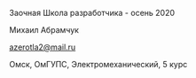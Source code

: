 Заочная Школа разработчика - осень 2020

Михаил Абрамчук

azerotla2@mail.ru

Омск, ОмГУПС, Электромеханический, 5 курс
